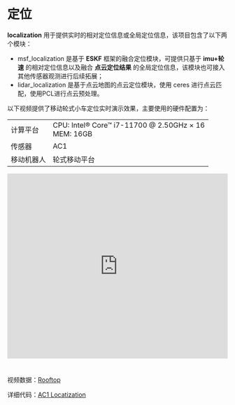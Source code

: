 # 定位  
**localization** 用于提供实时的相对定位信息或全局定位信息，该项目包含了以下两个模块： 
- msf_localization 是基于 **ESKF** 框架的融合定位模块，可提供只基于 **imu+轮速** 的相对定位信息以及融合 **点云定位结果** 的全局定位信息，该模块也可接入其他传感器观测进行后续拓展；
- lidar_localization 是基于点云地图的点云定位模块，使用 ceres 进行点云匹配，使用PCL进行点云预处理。  

以下视频提供了移动轮式小车定位实时演示效果，主要使用的硬件配置为：  
<div class="wy-table-responsive">
    <table class="docutils align-default">
        <tbody>
            <tr class="row-even">
                <td>计算平台</td>
                <td>CPU: Intel® Core™ i7-11700 @ 2.50GHz × 16 <br> MEM: 16GB</td>
            </tr>
            <tr class="row-odd">
                <td>传感器</td>
                <td>AC1</td>
            </tr>
            <tr class="row-even">
                <td>移动机器人</td>
                <td>轮式移动平台</td>
            </tr>
        </tbody>
    </table>
</div> 

<iframe style="margin-bottom: 24px;" width="100%" height="424" src="https://cdn.robosense.cn/AC1localization_demo.mp4" frameborder="0" allowfullscreen></iframe>  

视频数据：[Rooftop](https://cdn.robosense.cn/AC1localization_demo.zip)  

详细代码：[AC1 Locatization](http://gitlab.robosense.cn/super_sensor_sdk/ros2_sdk/localization)  